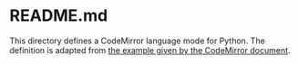 # README.md

This directory defines a CodeMirror language mode for Python. The definition is adapted from
[the example given by the CodeMirror document](https://codemirror.net/examples/lang-package/).

